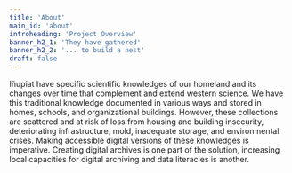 ```yaml
---
title: 'About'
main_id: 'about'
introheading: 'Project Overview'
banner_h2_1: 'They have gathered'
banner_h2_2: '... to build a nest'
draft: false
---
```


Iñupiat have specific scientific knowledges of our homeland and its changes over time that complement and extend western science. We have this traditional knowledge documented in various ways and stored in homes, schools, and organizational buildings. However, these collections are scattered and at risk of loss from housing and building insecurity, deteriorating infrastructure, mold, inadequate storage, and environmental crises. Making accessible digital versions of these knowledges is imperative. Creating digital archives is one part of the solution, increasing local capacities for digital archiving and data literacies is another.
